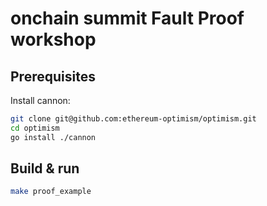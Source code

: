 # onchain summit Fault Proof workshop

## Prerequisites

Install cannon:
```bash
git clone git@github.com:ethereum-optimism/optimism.git
cd optimism
go install ./cannon
```

## Build & run

```bash
make proof_example
```
